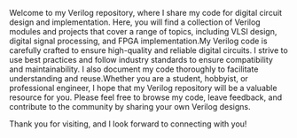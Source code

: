 Welcome to my Verilog repository, where I share my code for digital circuit design and implementation. Here, you will find a collection of Verilog modules and projects that cover a range of topics, including VLSI design, digital signal processing, and FPGA implementation.My Verilog code is carefully crafted to ensure high-quality and reliable digital circuits. I strive to use best practices and follow industry standards to ensure compatibility and maintainability. I also document my code thoroughly to facilitate understanding and reuse.Whether you are a student, hobbyist, or professional engineer, I hope that my Verilog repository will be a valuable resource for you. Please feel free to browse my code, leave feedback, and contribute to the community by sharing your own Verilog designs.

Thank you for visiting, and I look forward to connecting with you!
